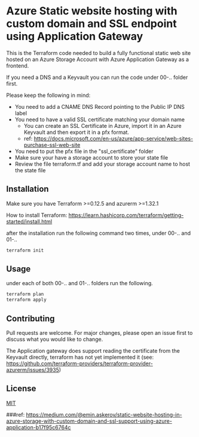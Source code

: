 # Azure Static website hosting with custom domain and SSL endpoint using Application Gateway

This is the Terraform code needed to build a fully functional static web site hosted on an Azure Storage Account with Azure Application Gateway as a frontend. 

If you need a DNS and a Keyvault you can run the code under 00-.. folder first.

Please keep the following in mind:

- You need to add a CNAME DNS Record pointing to the Public IP DNS label
- You need to have a valid SSL certificate matching your domain name
    - You can create an SSL Certificate in Azure, import it in an Azure Keyvault and then export it in a pfx format.
    - ref: https://docs.microsoft.com/en-us/azure/app-service/web-sites-purchase-ssl-web-site
- You need to put the pfx file in the "ssl_certificate" folder
- Make sure your have a storage account to store your state file
- Review the file terraform.tf and add your storage account name to host the state file

## Installation

Make sure you have Terraform >=0.12.5 and azurerm >=1.32.1

How to install Terraform: https://learn.hashicorp.com/terraform/getting-started/install.html

after the installation run the following command two times, under 00-.. and 01-..

```bash
terraform init
```

## Usage

under each of both 00-.. and 01-.. folders run the following.

```bash
terraform plan
terraform apply
```

## Contributing
Pull requests are welcome. For major changes, please open an issue first to discuss what you would like to change.

The Application gateway does support reading the certificate from the Keyvault directly, terraform has not yet implemented it (see: https://github.com/terraform-providers/terraform-provider-azurerm/issues/3935)

## License
[MIT](https://choosealicense.com/licenses/mit/)

###ref:
https://medium.com/@emin.askerov/static-website-hosting-in-azure-storage-with-custom-domain-and-ssl-support-using-azure-application-b17f95c6764c

